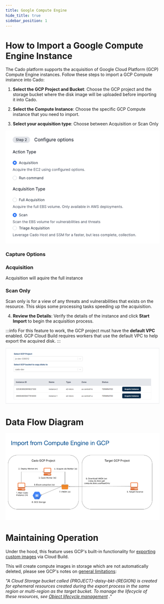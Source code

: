 ```yaml
---
title: Google Compute Engine
hide_title: true
sidebar_position: 1
---
```


# How to Import a Google Compute Engine Instance

The Cado platform supports the acquisition of Google Cloud Platform (GCP) Compute Engine instances. Follow these steps to import a GCP Compute instance into Cado:

1. **Select the GCP Project and Bucket**: Choose the GCP project and the storage bucket where the disk image will be uploaded before importing it into Cado.

2. **Select the Compute Instance**: Choose the specific GCP Compute instance that you need to import.

3. **Select your acquisition type**: Choose between Acquisition or Scan Only

![Action](/img/scanonly.png)

### Capture Options

### Acquisition
Acquisition will aquire the full instance

### Scan Only
Scan only is for a view of any threats and vulnerabilities that exists on the resource. This skips some processing tasks speeding up the acquisition.


4. **Review the Details**: Verify the details of the instance and click **Start Import** to begin the acquisition process.

:::info
For this feature to work, the GCP project must have the **default VPC** enabled. GCP Cloud Build requires workers that use the default VPC to help export the acquired disk.
:::

![GCP Compute Import](/img/gcp-compute.png)


# Data Flow Diagram

![Compute engine](/img/compute_engine_gcp.png)

# Maintaining Operation

Under the hood, this feature uses GCP's built-in functionality for [exporting custom images](https://cloud.google.com/compute/docs/images/export-image) via Cloud Build.

This will create compute images in storage which are not automatically deleted, please see GCP's notes on [general limitations](https://cloud.google.com/compute/docs/images/export-image):

*"A Cloud Storage bucket called {PROJECT}-daisy-bkt-{REGION} is created for ephemeral resources created during the export process in the same region or multi-region as the target bucket. To manage the lifecycle of these resources, see [Object lifecycle management](https://cloud.google.com/storage/docs/lifecycle) ."*

